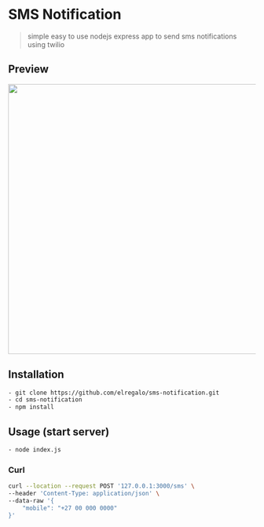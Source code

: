 # SMS Notification
> simple easy to use nodejs express app to send sms notifications using twilio

## Preview
<img src="https://user-images.githubusercontent.com/80452137/175790954-d1debf19-f31b-47ac-867e-b203533249cf.png" height="550" width="1000"/>

## Installation
```sh
- git clone https://github.com/elregalo/sms-notification.git
- cd sms-notification
- npm install 
```
## Usage (start server)
```sh
- node index.js
```

### Curl
```sh
curl --location --request POST '127.0.0.1:3000/sms' \
--header 'Content-Type: application/json' \
--data-raw '{
    "mobile": "+27 00 000 0000"
}'
```
